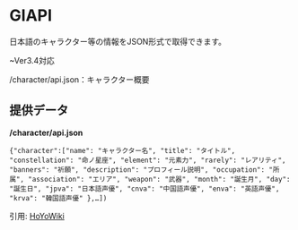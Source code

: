 # GIAPI
日本語のキャラクター等の情報をJSON形式で取得できます。

~Ver3.4対応

/character/api.json：キャラクター概要

## 提供データ
**/character/api.json**

`{"character":["name": "キャラクター名", "title": "タイトル", "constellation": "命ノ星座", "element": "元素力", "rarely": "レアリティ", "banners": "祈願", "description": "プロフィール説明", "occupation": "所属", "association": "エリア", "weapon": "武器", "month": "誕生月", "day": "誕生日", "jpva": "日本語声優", "cnva": "中国語声優", "enva": "英語声優", "krva": "韓国語声優" },…])`

引用: [HoYoWiki](https://wiki.hoyolab.com/m/genshin/aggregate/character)
